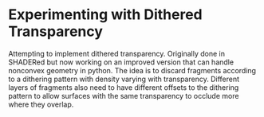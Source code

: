 # Experimenting with Dithered Transparency
Attempting to implement dithered transparency. Originally done in SHADERed but now working on an improved version that can handle nonconvex geometry in python. The idea is to discard fragments according to a dithering pattern with density varying with transparency. Different layers of fragments also need to have different offsets to the dithering pattern to allow surfaces with the same transparency to occlude more where they overlap.